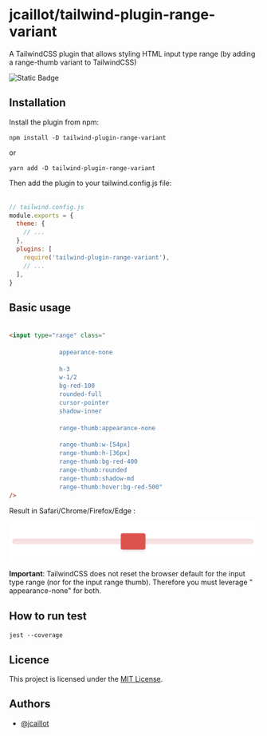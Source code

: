 # jcaillot/tailwind-plugin-range-variant

A TailwindCSS plugin that allows styling HTML input type range (by adding a
range-thumb variant to TailwindCSS)

![Static Badge](https://img.shields.io/badge/TailwindCSS-plugin-blue)

## Installation

Install the plugin from npm:

  ```shell
npm install -D tailwind-plugin-range-variant
```

or

```shell
yarn add -D tailwind-plugin-range-variant
```

Then add the plugin to your tailwind.config.js file:

```JavaScript

// tailwind.config.js
module.exports = {
  theme: {
    // ...
  },
  plugins: [
    require('tailwind-plugin-range-variant'),
    // ...
  ],
}

```


## Basic usage

```HTML

<input type="range" class="

              appearance-none
              
              h-3
              w-1/2
              bg-red-100
              rounded-full
              cursor-pointer
              shadow-inner

              range-thumb:appearance-none
              
              range-thumb:w-[54px]
              range-thumb:h-[36px]
              range-thumb:bg-red-400
              range-thumb:rounded
              range-thumb:shadow-md
              range-thumb:hover:bg-red-500"
/>


```

Result in Safari/Chrome/Firefox/Edge :

![Example](img/example-1.png)

**Important**: TailwindCSS does not reset the browser default for the input type
range (nor for the input range thumb). Therefore you must leverage "
appearance-none" for both.

## How to run test

```shell
jest --coverage
```

## Licence

This project is licensed under the [MIT License](./LICENSE).

## Authors

- [@jcaillot](http://chaman.ca)

